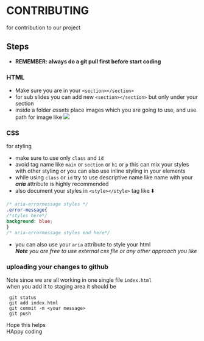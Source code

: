 # CONTRIBUTING

for contribution to our project

## Steps

* **REMEMBER: always do a git pull first before start coding**

### HTML

* Make sure you are in your
`<section></section>`  
* for sub slides you can add new `<section></section>` but only under your section
* inside a folder *assets* place images which you are going to use, and use path for image like <img src="assets/*name-of-your-aria-attribute*.jpg">

### CSS

for styling  

* make sure to use only ```class``` and  ```id```  
* avoid tag name like ```main``` or ```section``` or ```h1``` or ```p``` this can mix your styles with other styling or you can also use inline styling in your elements  
* while using ```class``` or ```id``` try to use descriptive name like name with your  ***aria*** attribute  is highly recommended  
* also document your styles in ```<style></style>``` tag like ⬇️  

```CSS
/* aria-errormessage styles */ 
.error-message{
/*styles here*/
background: blue;
}
/* aria-errormessage styles end here*/

```  

* you can also use your `aria` attribute to style your html  
***Note** you are free to use external css file or any other approach you like*  

### uploading your changes to github  

Note since we are all working in one single file `index.html`  
when you add it to staging area it should be  

```
 git status  
 git add index.html   
 git commit -m <your message>  
 git push  
```

 Hope this helps  
 HAppy coding  
